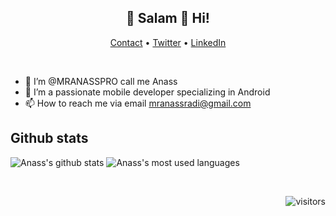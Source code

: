 <h2 align="center">👋 Salam 🔶 Hi!</h2>
<p align="center">
  <a href="https://mranasspro.github.io">Contact</a> •
  <a href="https://twitter.com/AnassRadi2">Twitter</a> •
  <a href="https://www.linkedin.com/in/anass-radi1/">LinkedIn</a>
</p>
<br/>

- 👋 I’m @MRANASSPRO call me Anass
- 👀 I’m  a passionate mobile developer specializing in Android
- 📫 How to reach me via email mranassradi@gmail.com

## Github stats
![Anass's github stats](https://github-readme-stats.vercel.app/api?username=MRANASSPRO&count_private=true&theme=tokyonight&show_icons=true&hide=stars,contribs)
![Anass's most used languages](https://github-readme-stats.vercel.app/api/top-langs/?username=MRANASSPRO&langs_count=8&theme=radical)


<br/>
<div align="right">

![visitors](https://visitor-badge.glitch.me/badge?page_id=MRANASSPRO.MRANASSPRO)

</div>
